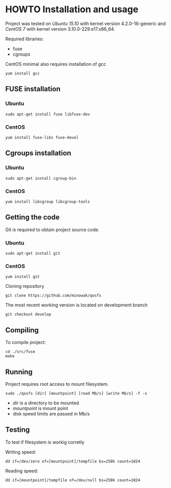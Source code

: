 # HOWTO Installation and usage

Project was tested on _Ubuntu 15.10_ with kernel version 4.2.0-16-generic and
 _CentOS 7_ with kernel version 3.10.0-229.e17.x86_64.

Required libraries:
* fuse
* cgroups

CentOS minimal also requires installation of _gcc_

```
yum install gcc
```

## FUSE installation

### Ubuntu
```
sudo apt-get install fuse libfuse-dev
```

### CentOS
```
yum install fuse-libs fuse-devel
```

## Cgroups installation

### Ubuntu
```
sudo apt-get install cgroup-bin
```

### CentOS
```
yum install libcgroup libcgroup-tools
```

## Getting the code
Git is required to obtain project source code.

### Ubuntu
```
sudo apt-get install git
```

### CentOS
```
yum install git
```

Cloning repository

```
git clone https://github.com/minowak/qosfs
```

The most recent working version is located on development branch

```
git checkout develop
```

## Compiling
To compile project:

```
cd ./src/fuse
make
```

## Running
Project requires root access to mount filesystem.

```
sudo ./qosfs [dir] [mountpoint] [read Mb/s] [write Mb/s] -f -s
```

* _dir_ is a directory to be mounted
* _mountpoint_ is mount point
* disk speed limits are passed in Mb/s

## Testing
To test if filesystem is workig corretly

Writing speed:
```
dd if=/dev/zero of=[mountpoint]/tempfile bs=250k count=1024
```

Reading speed:
```
dd if=[mountpoint]/tempfile of=/dev/null bs=250k count=1024
```
